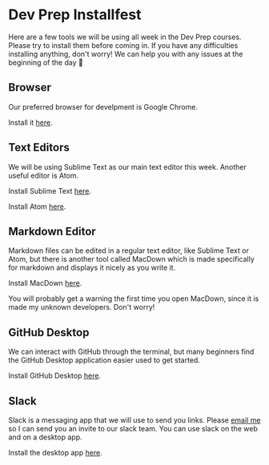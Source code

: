# Dev Prep Installfest

Here are a few tools we will be using all week in the Dev Prep courses. Please try to install them before coming in. If you have any difficulties installing anything, don't worry! We can help you with any issues at the beginning of the day 🙂

## Browser

Our preferred browser for develpment is Google Chrome.  

Install it [here](https://www.google.com/chrome/browser/features.html?brand=CHBD&gclid=Cj0KEQiAhs3DBRDmu-rVkuif0N8BEiQAWuUJrwRyrxo0icrOlV3smuRl-mOWJf3T-eWp_uI10uTfMo8aApao8P8HAQ&dclid=CLnt76TWtdECFVRofgodeecADA).

## Text Editors

We will be using Sublime Text as our main text editor this week. Another useful editor is Atom.

Install Sublime Text [here](https://www.sublimetext.com/3).

Install Atom [here](https://atom.io/).

## Markdown Editor

Markdown files can be edited in a regular text editor, like Sublime Text or Atom, but there is another tool called MacDown which is made specifically for markdown and displays it nicely as you write it.

Install MacDown [here](http://macdown.uranusjr.com/).

You will probably get a warning the first time you open MacDown, since it is made my unknown developers. Don't worry!

## GitHub Desktop

We can interact with GitHub through the terminal, but many beginners find the GitHub Desktop application easier used to get started.

Install GitHub Desktop [here](https://help.github.com/desktop/guides/getting-started/installing-github-desktop/).

## Slack

Slack is a messaging app that we will use to send you links. Please [email me](mailto:kate.wood@ga.co) so I can send you an invite to our slack team. You can use slack on the web and on a desktop app.

Install the desktop app [here](https://slack.com/downloads/osx).